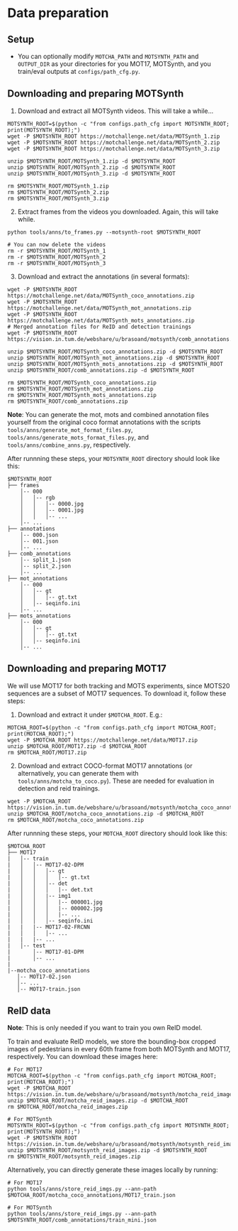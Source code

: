 
# Data preparation
## Setup
- You can optionally modify `MOTCHA_PATH` and `MOTSYNTH_PATH` and `OUTPUT_DIR` as your directories for you MOT17, MOTSynth, and you train/eval outputs at `configs/path_cfg.py`.

## Downloading and preparing MOTSynth

1. Download and extract all MOTSynth videos. This will take a while...
```
MOTSYNTH_ROOT=$(python -c "from configs.path_cfg import MOTSYNTH_ROOT; print(MOTSYNTH_ROOT);")
wget -P $MOTSYNTH_ROOT https://motchallenge.net/data/MOTSynth_1.zip
wget -P $MOTSYNTH_ROOT https://motchallenge.net/data/MOTSynth_2.zip
wget -P $MOTSYNTH_ROOT https://motchallenge.net/data/MOTSynth_3.zip

unzip $MOTSYNTH_ROOT/MOTSynth_1.zip -d $MOTSYNTH_ROOT
unzip $MOTSYNTH_ROOT/MOTSynth_2.zip -d $MOTSYNTH_ROOT
unzip $MOTSYNTH_ROOT/MOTSynth_3.zip -d $MOTSYNTH_ROOT

rm $MOTSYNTH_ROOT/MOTSynth_1.zip
rm $MOTSYNTH_ROOT/MOTSynth_2.zip
rm $MOTSYNTH_ROOT/MOTSynth_3.zip
```
2. Extract frames from the videos you downloaded. Again, this will take while.
```
python tools/anns/to_frames.py --motsynth-root $MOTSYNTH_ROOT

# You can now delete the videos
rm -r $MOTSYNTH_ROOT/MOTSynth_1
rm -r $MOTSYNTH_ROOT/MOTSynth_2
rm -r $MOTSYNTH_ROOT/MOTSynth_3
```
3. Download and extract the annotations (in several formats):
```
wget -P $MOTSYNTH_ROOT https://motchallenge.net/data/MOTSynth_coco_annotations.zip
wget -P $MOTSYNTH_ROOT https://motchallenge.net/data/MOTSynth_mot_annotations.zip
wget -P $MOTSYNTH_ROOT https://motchallenge.net/data/MOTSynth_mots_annotations.zip
# Merged annotation files for ReID and detection trainings
wget -P $MOTSYNTH_ROOT https://vision.in.tum.de/webshare/u/brasoand/motsynth/comb_annotations.zip

unzip $MOTSYNTH_ROOT/MOTSynth_coco_annotations.zip -d $MOTSYNTH_ROOT
unzip $MOTSYNTH_ROOT/MOTSynth_mot_annotations.zip -d $MOTSYNTH_ROOT
unzip $MOTSYNTH_ROOT/MOTSynth_mots_annotations.zip -d $MOTSYNTH_ROOT
unzip $MOTSYNTH_ROOT/comb_annotations.zip -d $MOTSYNTH_ROOT

rm $MOTSYNTH_ROOT/MOTSynth_coco_annotations.zip
rm $MOTSYNTH_ROOT/MOTSynth_mot_annotations.zip
rm $MOTSYNTH_ROOT/MOTSynth_mots_annotations.zip
rm $MOTSYNTH_ROOT/comb_annotations.zip
```
**Note**: You can generate the mot, mots and combined annotation files yourself from the original coco format annotations with the scripts `tools/anns/generate_mot_format_files.py`, `tools/anns/generate_mots_format_files.py`, and `tools/anns/combine_anns.py`, respectively.

After runnning these steps, your `MOTSYNTH_ROOT` directory should look like this:
```text
$MOTSYNTH_ROOT
├── frames
    │-- 000
    │   │-- rgb
    │   │   │-- 0000.jpg
    │   │   │-- 0001.jpg
    │   │   │-- ...
    │-- ...
├── annotations
    │-- 000.json
    │-- 001.json
    │-- ...
├── comb_annotations
    │-- split_1.json 
    │-- split_2.json
    │-- ...
├── mot_annotations
    │-- 000
    │   │-- gt
    │   │   │-- gt.txt
    │   │-- seqinfo.ini
    │-- ...
├── mots_annotations
    │-- 000
    │   │-- gt
    │   │   │-- gt.txt
    │   │-- seqinfo.ini
    │-- ...

```


## Downloading and preparing MOT17
We will use MOT17 for both tracking and MOTS experiments, since MOTS20 sequences are a subset of MOT17 sequences. To download it, follow these steps:

1. Download and extract it under `$MOTCHA_ROOT`. E.g.:
```
MOTCHA_ROOT=$(python -c "from configs.path_cfg import MOTCHA_ROOT; print(MOTCHA_ROOT);")
wget -P $MOTCHA_ROOT https://motchallenge.net/data/MOT17.zip
unzip $MOTCHA_ROOT/MOT17.zip -d $MOTCHA_ROOT
rm $MOTCHA_ROOT/MOT17.zip
```
2. Download and extract COCO-format MOT17 annotations (or alternatively, you can generate them with `tools/anns/motcha_to_coco.py`). These are needed for evaluation in detection and reid trainings.
```
wget -P $MOTCHA_ROOT https://vision.in.tum.de/webshare/u/brasoand/motsynth/motcha_coco_annotations.zip
unzip $MOTCHA_ROOT/motcha_coco_annotations.zip -d $MOTCHA_ROOT
rm $MOTCHA_ROOT/motcha_coco_annotations.zip
```

After runnning these steps, your `MOTCHA_ROOT` directory should look like this:
```
$MOTCHA_ROOT
├── MOT17
|   │-- train
|   │   │-- MOT17-02-DPM
|   │   │   │-- gt
|   │   │   │   |-- gt.txt      
|   │   │   │-- det
|   │   │   │   |-- det.txt    
|   │   │   |-- img1
|   │   │   │   |-- 000001.jpg
|   │   │   │   |-- 000002.jpg
|   │   │   │   |-- ...
|   │   │   │-- seqinfo.ini    
|   |   |-- MOT17-02-FRCNN
|   │   │   │-- ...    
|   |   |-- ...
|   │-- test
|       │-- MOT17-01-DPM 
|       │-- ...
|       
|--motcha_coco_annotations
   │-- MOT17-02.json 
   │-- ...
   │-- MOT17-train.json 
```
## ReID data
**Note**: This is only needed if you want to train you own ReID model.

To train and evaluate ReID models, we store the bounding-box cropped images of pedestrians in every 60th frame from both MOTSynth and MOT17, respectively. You can download these images here:
```
# For MOT17
MOTCHA_ROOT=$(python -c "from configs.path_cfg import MOTCHA_ROOT; print(MOTCHA_ROOT);")
wget -P $MOTCHA_ROOT https://vision.in.tum.de/webshare/u/brasoand/motsynth/motcha_reid_images.zip.zip
unzip $MOTCHA_ROOT/motcha_reid_images.zip -d $MOTCHA_ROOT
rm $MOTCHA_ROOT/motcha_reid_images.zip

# For MOTSynth
MOTSYNTH_ROOT=$(python -c "from configs.path_cfg import MOTSYNTH_ROOT; print(MOTSYNTH_ROOT);")
wget -P $MOTSYNTH_ROOT https://vision.in.tum.de/webshare/u/brasoand/motsynth/motsynth_reid_images.zip.zip
unzip $MOTSYNTH_ROOT/motsynth_reid_images.zip -d $MOTSYNTH_ROOT
rm $MOTSYNTH_ROOT/motsynth_reid_images.zip

```

Alternatively, you can directly generate these images locally by running:
```
# For MOT17
python tools/anns/store_reid_imgs.py --ann-path $MOTCHA_ROOT/motcha_coco_annotations/MOT17_train.json

# For MOTSynth
python tools/anns/store_reid_imgs.py --ann-path $MOTSYNTH_ROOT/comb_annotations/train_mini.json
```
